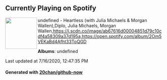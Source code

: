 ## Currently Playing on Spotify

[<img align="left" width="100" src="undefined">](undefined)

undefined - Heartless (with Julia Michaels & Morgan Wallen),Diplo, Julia Michaels, Morgan Wallen,https://i.scdn.co/image/ab67616d00004851d79c10cdf4a58309a37d195a,https://open.spotify.com/album/2Om5VEKaBd4Afht33ToQGD

**Albums**: undefined

Last updated at 7/16/2020, 12:47:35 PM

#### Generated with [20chan/github-now](https://github.com/20chan/github-now)